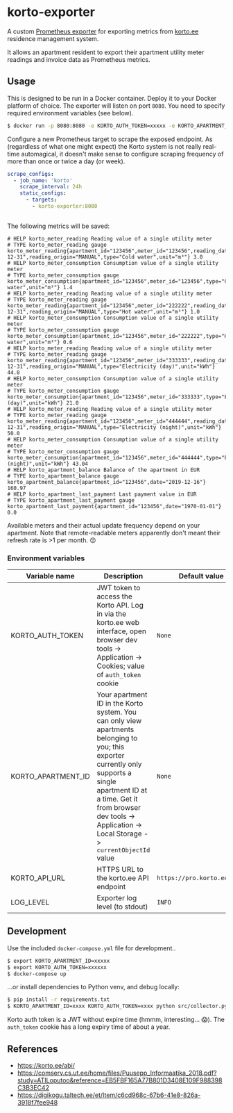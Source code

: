 # korto-exporter

A custom [Prometheus exporter][] for exporting metrics from [korto.ee][] residence management system.

It allows an apartment resident to export their apartment utility meter readings and invoice data as Prometheus metrics.

## Usage

This is designed to be run in a Docker container. Deploy it to your Docker platform of choice.
The exporter will listen on port `8080`. You need to specify required environment variables (see below).

```bash
$ docker run -p 8080:8080 -e KORTO_AUTH_TOKEN=xxxxx -e KORTO_APARTMENT_ID=xxxx anroots/korto-exporter
```

Configure a new Prometheus target to scrape the exposed endpoint. As (regardless of what one might expect) the Korto
system is not really real-time automagical, it doesn't make sense to configure scraping frequency of more than once
or twice a day (or week).

```yaml
scrape_configs:
  - job_name: 'korto'
    scrape_interval: 24h
    static_configs:
      - targets:
        - korto-exporter:8080
 
```

The following metrics will be saved:

```
# HELP korto_meter_reading Reading value of a single utility meter
# TYPE korto_meter_reading gauge
korto_meter_reading{apartment_id="123456",meter_id="123456",reading_date="2019-12-31",reading_origin="MANUAL",type="Cold water",unit="m³"} 3.0
# HELP korto_meter_consumption Consumption value of a single utility meter
# TYPE korto_meter_consumption gauge
korto_meter_consumption{apartment_id="123456",meter_id="123456",type="Cold water",unit="m³"} 1.4
# HELP korto_meter_reading Reading value of a single utility meter
# TYPE korto_meter_reading gauge
korto_meter_reading{apartment_id="123456",meter_id="222222",reading_date="2019-12-31",reading_origin="MANUAL",type="Hot water",unit="m³"} 1.0
# HELP korto_meter_consumption Consumption value of a single utility meter
# TYPE korto_meter_consumption gauge
korto_meter_consumption{apartment_id="123456",meter_id="222222",type="Hot water",unit="m³"} 0.6
# HELP korto_meter_reading Reading value of a single utility meter
# TYPE korto_meter_reading gauge
korto_meter_reading{apartment_id="123456",meter_id="333333",reading_date="2019-12-31",reading_origin="MANUAL",type="Electricity (day)",unit="kWh"} 44.0
# HELP korto_meter_consumption Consumption value of a single utility meter
# TYPE korto_meter_consumption gauge
korto_meter_consumption{apartment_id="123456",meter_id="333333",type="Electricity (day)",unit="kWh"} 21.0
# HELP korto_meter_reading Reading value of a single utility meter
# TYPE korto_meter_reading gauge
korto_meter_reading{apartment_id="123456",meter_id="444444",reading_date="2019-12-31",reading_origin="MANUAL",type="Electricity (night)",unit="kWh"} 50.0
# HELP korto_meter_consumption Consumption value of a single utility meter
# TYPE korto_meter_consumption gauge
korto_meter_consumption{apartment_id="123456",meter_id="444444",type="Electricity (night)",unit="kWh"} 43.04
# HELP korto_apartment_balance Balance of the apartment in EUR
# TYPE korto_apartment_balance gauge
korto_apartment_balance{apartment_id="123456",date="2019-12-16"} 160.97
# HELP korto_apartment_last_payment Last payment value in EUR
# TYPE korto_apartment_last_payment gauge
korto_apartment_last_payment{apartment_id="123456",date="1970-01-01"} 0.0
```

Available meters and their actual update frequency depend on your apartment. Note that remote-readable meters
apparently don't meant their refresh rate is >1 per month. 😠

### Environment variables

| Variable name | Description | Default value | Required | 
| ------------- | ----------- | ------------- | -------- |
| KORTO_AUTH_TOKEN | JWT token to access the Korto API. Log in via the korto.ee web interface, open browser dev tools -> Application -> Cookies; value of `auth_token` cookie    | `None`     | Yes |
| KORTO_APARTMENT_ID | Your apartment ID in the Korto system. You can only view apartments belonging to you; this exporter currently only supports a single apartment ID at a time. Get it from browser dev tools -> Application -> Local Storage -> `currentObjectId` value| `None` | Yes |
| KORTO_API_URL      | HTTPS URL to the korto.ee API endpoint | `https://pro.korto.ee/api/` | No |
| LOG_LEVEL| Exporter log level (to stdout)| `INFO` | No |


## Development

Use the included `docker-compose.yml` file for development..

```bash
$ export KORTO_APARTMENT_ID=xxxxx
$ export KORTO_AUTH_TOKEN=xxxxxx
$ docker-compose up
```

...or install dependencies to Python venv, and debug locally:

```bash
$ pip install -r requirements.txt
$ KORTO_APARTMENT_ID=xxxx KORTO_AUTH_TOKEN=xxxx python src/collector.py
```

Korto auth token is a JWT without expire time (hmmm, interesting... 😱). The `auth_token` cookie has a long expiry time
of about a year.

## References

- https://korto.ee/abi/
- https://comserv.cs.ut.ee/home/files/Puusepp_Informaatika_2018.pdf?study=ATILoputoo&reference=EB5FBF165A77B801D3408E109F988398C3B3EC42
- https://digikogu.taltech.ee/et/Item/c6cd968c-67b6-41e8-826a-3918f7fee948


[Prometheus exporter]: https://prometheus.io/docs/instrumenting/writing_exporters/
[korto.ee]: https://korto.ee
